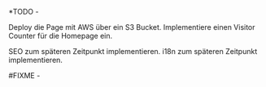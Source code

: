 *TODO - 
<!-- Ändere bitte akansel-cengiz.yaml unter src> content> authors> in eine JSON Datei um.  -->
Deploy die Page mit AWS über ein S3 Bucket.
Implementiere einen Visitor Counter für die Homepage ein.
<!-- Implementiere eine Resume Seite mit deinem Lebenslauf ein. -->
<!-- Implementiere eine multiple Sprachen Leiste neben dem toggleSwitch ein. -->
<!-- AWS Badges in About einpflegen. -->

SEO  zum späteren Zeitpunkt implementieren. 
i18n zum späteren Zeitpunkt implementieren.




#FIXME - 
<!-- Das themeIcon zum switchen von Hell auf Dunkel funktioniert immer erst wenn die Seite refreshed worden ist.
Bitte fixen. -->
<!-- Die Navbar muss optimiert werden.Button,Dropdown und toggleSwitch sind 
viel zu sehr bei den Breakpoints beieinander. -->